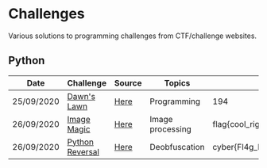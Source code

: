 # Challenges
Various solutions to programming challenges from CTF/challenge websites.

## Python
|Date|Challenge|Source|Topics|Answer|
|---|---|---|---|---|
|25/09/2020|[Dawn's Lawn](https://github.com/Shoot/Challenges/tree/master/dawns_lawn)|[Here](https://ctflearn.com/challenge/434)|Programming|194
|26/09/2020|[Image Magic](https://github.com/Shoot/Challenges/tree/master/image_magic)|[Here](https://ctflearn.com/challenge/89)|Image processing|flag{cool_right?}
|26/09/2020|[Python Reversal](https://github.com/Shoot/Challenges/tree/master/python_deobfuscation)|[Here](https://ctflearn.com/challenge/449)|Deobfuscation|cyber{Fl4g_b4ckw4rds_15_g4lF}